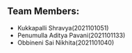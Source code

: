 
## Team Members:
- Kukkapalli Shravya(2021101051)
- Penumulla Aditya Pavani(2021101133)                                           
- Obbineni Sai Nikhita(2021101040)
